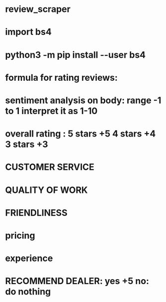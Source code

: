 # review_scraper

# import bs4
# python3 -m pip install --user bs4


# formula for rating reviews:
# sentiment analysis on body: range -1 to 1 interpret it as 1-10
# overall rating : 5 stars +5 4 stars +4 3 stars +3 
# CUSTOMER SERVICE
# QUALITY OF WORK
# FRIENDLINESS
# pricing
# experience 
# RECOMMEND DEALER: yes +5 no: do nothing
